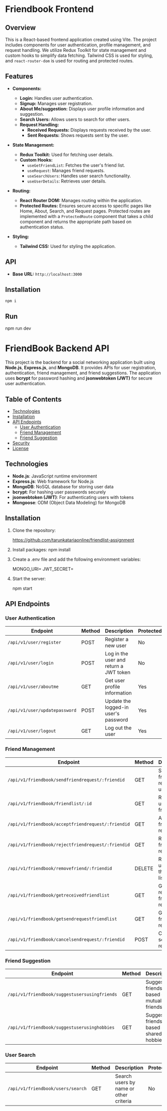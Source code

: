 # Friendbook Frontend 

## Overview

This is a React-based frontend application created using Vite. The project includes components for user authentication, profile management, and request handling. We utilize Redux Toolkit for state management and custom hooks to simplify data fetching. Tailwind CSS is used for styling, and `react-router-dom` is used for routing and protected routes.

## Features

- **Components:**
  - **Login:** Handles user authentication.
  - **Signup:** Manages user registration.
  - **About Me/suggestion:** Displays user profile information and suggestion.
  - **Search Users:** Allows users to search for other users.
  - **Request Handling:**
    - **Received Requests:** Displays requests received by the user.
    - **Sent Requests:** Shows requests sent by the user.

- **State Management:**
  - **Redux Toolkit:** Used for fetching user details.
  - **Custom Hooks:**
    - `useGetFriendList`: Fetches the user's friend list.
    - `useRequest`: Manages friend requests.
    - `useSearchUsers`: Handles user search functionality.
    - `useUserDetails`: Retrieves user details.

- **Routing:**
  - **React Router DOM:** Manages routing within the application.
  - **Protected Routes:** Ensures secure access to specific pages like Home, About, Search, and Request pages. Protected routes are implemented with a `ProtectedRoute` component that takes a child component and returns the appropriate path based on authentication status.

- **Styling:**
  - **Tailwind CSS:** Used for styling the application.

## API

- **Base URL:** `http://localhost:3000`

## Installation
    npm i
## Run
   npm run dev
       



# FriendBook Backend API

This project is the backend for a social networking application built using **Node.js**, **Express.js**, and **MongoDB**. It provides APIs for user registration, authentication, friend management, and friend suggestions. The application uses **bcrypt** for password hashing and **jsonwebtoken (JWT)** for secure user authentication.

## Table of Contents

- [Technologies](#technologies)
- [Installation](#installation)
- [API Endpoints](#api-endpoints)
  - [User Authentication](#user-authentication)
  - [Friend Management](#friend-management)
  - [Friend Suggestion](#friend-suggestion)
- [Security](#security)
- [License](#license)

## Technologies

- **Node.js**: JavaScript runtime environment
- **Express.js**: Web framework for Node.js
- **MongoDB**: NoSQL database for storing user data
- **bcrypt**: For hashing user passwords securely
- **jsonwebtoken (JWT)**: For authenticating users with tokens
- **Mongoose**: ODM (Object Data Modeling) for MongoDB

## Installation

1. Clone the repository:

    https://github.com/tarunkatariaonline/friendlist-assignment

2. Install packages:
    npm install

3. Create a .env file and add the following environment variables:

    MONGO_URI=<Your MongoDB URI>
    JWT_SECRET=<Your JWT Secret>

4. Start the server:

    npm start


## API Endpoints

### User Authentication

| Endpoint                        | Method | Description                                | Protected |
|----------------------------------|--------|--------------------------------------------|-----------|
| `/api/v1/user/register`          | POST   | Register a new user                        | No        |
| `/api/v1/user/login`             | POST   | Log in the user and return a JWT token      | No        |
| `/api/v1/user/aboutme`           | GET    | Get user profile information               | Yes       |
| `/api/v1/user/updatepassword`    | POST   | Update the logged-in user's password       | Yes       |
| `/api/v1/user/logout`            | GET    | Log out the user                           | Yes       |

### Friend Management

| Endpoint                                         | Method | Description                                | Protected |
|--------------------------------------------------|--------|--------------------------------------------|-----------|
| `/api/v1/friendbook/sendfriendrequest/:friendid` | GET    | Send a friend request to a user            | Yes       |
| `/api/v1/friendbook/friendlist/:id`              | GET    | Retrieve the user's friend list            | Yes       |
| `/api/v1/friendbook/acceptfriendrequest/:friendid`| GET    | Accept a friend request                    | Yes       |
| `/api/v1/friendbook/rejectfriendrequest/:friendid`| GET    | Reject a friend request                    | Yes       |
| `/api/v1/friendbook/removefriend/:friendid`      | DELETE | Remove a user from the friend list         | Yes       |
| `/api/v1/friendbook/getreceivedfriendlist`       | GET    | Get all received friend requests           | Yes       |
| `/api/v1/friendbook/getsendrequestfriendlist`    | GET    | Get all sent friend requests               | Yes       |
| `/api/v1/friendbook/cancelsendrequest/:friendid` | POST   | Cancel a sent friend request               | Yes       |

### Friend Suggestion

| Endpoint                                   | Method | Description                                       | Protected |
|--------------------------------------------|--------|---------------------------------------------------|-----------|
| `/api/v1/friendbook/suggestusersusingfriends` | GET    | Suggest friends based on mutual friends           | Yes       |
| `/api/v1/friendbook/suggestuserusinghobbies` | GET    | Suggest friends based on shared hobbies           | Yes       |

### User Search

| Endpoint                      | Method | Description                             | Protected |
|-------------------------------|--------|-----------------------------------------|-----------|
| `/api/v1/friendbook/users/search` | GET    | Search users by name or other criteria  | No        |




 

